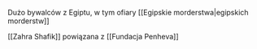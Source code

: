 Dużo bywalców z Egiptu, w tym ofiary [[Egipskie morderstwa|egipskich morderstw]] 

[[Zahra Shafik]] powiązana z [[Fundacja Penheva]] 

